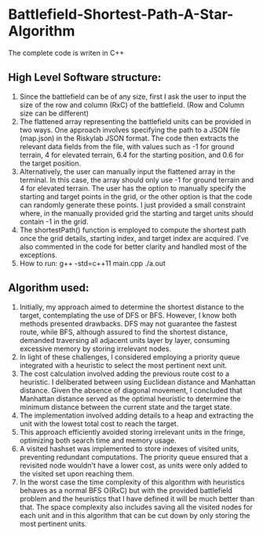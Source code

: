 # Battlefield-Shortest-Path-A-Star-Algorithm

The complete code is writen in C++

## High Level Software structure:

1. Since the battlefield can be of any size, first I ask the user to input the size of the row and column (RxC) of the battlefield. (Row and Column size can be different)
2. The flattened array representing the battlefield units can be provided in two ways. One approach involves specifying the path to a JSON file (map.json) in the Riskylab JSON format. The code then extracts the relevant data fields from the file, with values such as -1 for ground terrain, 4 for elevated terrain, 6.4 for the starting position, and 0.6 for the target position.
3. Alternatively, the user can manually input the flattened array in the terminal. In this case, the array should only use -1 for ground terrain and 4 for elevated terrain. The user has the option to manually specify the starting and target points in the grid, or the other option is that the code can randomly generate these points. I just provided a small constraint where, in the manually provided grid the starting and target units should contain -1 in the grid.
4. The shortestPath() function is employed to compute the shortest path once the grid details, starting index, and target index are acquired. I’ve also commented in the code for better clarity and handled most of the exceptions.
5. How to run: g++ -std=c++11 main.cpp
               ./a.out

   
## Algorithm used:

1. Initially, my approach aimed to determine the shortest distance to the target, contemplating the use of DFS or BFS. However, I know both methods presented drawbacks. DFS may not guarantee the fastest route, while BFS, although assured to find the shortest distance, demanded traversing all adjacent units layer by layer, consuming excessive memory by storing irrelevant nodes.
2. In light of these challenges, I considered employing a priority queue integrated with a heuristic to select the most pertinent next unit.
3. The cost calculation involved adding the previous route cost to a heuristic. I deliberated between using Euclidean distance and Manhattan distance. Given the absence of diagonal movement, I concluded that Manhattan distance served as the optimal heuristic to determine the minimum distance between the current state and the target state.
4. The implementation involved adding details to a heap and extracting the unit with the lowest total cost to reach the target.
5. This approach efficiently avoided storing irrelevant units in the fringe, optimizing both search time and memory usage.
6. A visited hashset was implemented to store indexes of visited units, preventing redundant computations. The priority queue ensured that a revisited node wouldn't have a lower cost, as units were only added to the visited set upon reaching them.
7. In the worst case the time complexity of this algorithm with heuristics behaves as a normal BFS O(RxC) but with the provided battlefield problem and the heuristics that I have defined it will be much better than that. The space complexity also includes saving all the visited nodes for each unit and in this algorithm that can be cut down by only storing the most pertinent units.
